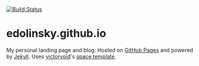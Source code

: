 [![Build Status](
https://travis-ci.org/edolinsky/edolinsky.github.io.svg?branch=master)](
https://travis-ci.org/edolinsky/edolinsky.github.io)

# edolinsky.github.io

My personal landing page and blog.
Hosted on [GitHub Pages](https://pages.github.com/)
and powered by [Jekyll](https://jekyllrb.com/).
Uses [victorvoid](https://github.com/victorvoid)'s [space template](
https://github.com/victorvoid/space-jekyll-template).